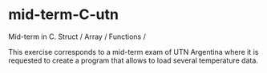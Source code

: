 # mid-term-C-utn
Mid-term in C. Struct / Array / Functions /

This exercise corresponds to a mid-term exam of UTN Argentina where it is requested to create a program that allows to load several temperature data.
